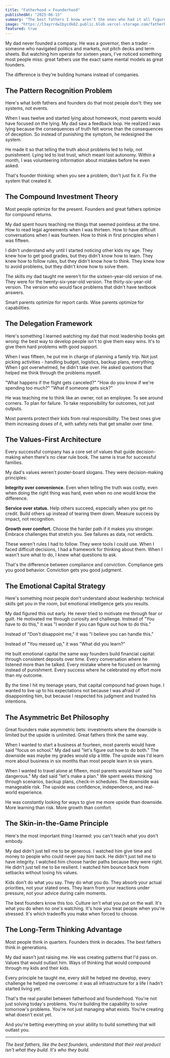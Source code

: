 ```yaml
---
title: "Fatherhood = Founderhood"
publishedAt: "2025-06-15"
summary: "The best fathers I know aren't the ones who had it all figured out. They're the ones who built something from nothing, made hard decisions, and took responsibility for the outcome."
image: "https://l3ayrrdw1bycdk82.public.blob.vercel-storage.com/fatherhoodghibli-Tv9wYj4TQEAa15Lh8EQaOups2sbsyj"
featured: true
---
```

My dad never founded a company. He was a governor, then a trader - someone who navigated politics and markets, not pitch decks and term sheets. But watching him operate for sixteen years, I've noticed something most people miss: great fathers use the exact same mental models as great founders.

The difference is they're building humans instead of companies.

## The Pattern Recognition Problem

Here's what both fathers and founders do that most people don't: they see systems, not events.

When I was twelve and started lying about homework, most parents would have focused on the lying. My dad saw a feedback loop. He realized I was lying because the consequences of truth felt worse than the consequences of deception. So instead of punishing the symptom, he redesigned the system.

He made it so that telling the truth about problems led to help, not punishment. Lying led to lost trust, which meant lost autonomy. Within a month, I was volunteering information about mistakes before he even asked.

That's founder thinking: when you see a problem, don't just fix it. Fix the system that created it.

## The Compound Investment Theory

Most people optimize for the present. Founders and great fathers optimize for compound returns.

My dad spent hours teaching me things that seemed pointless at the time. How to read legal agreements when I was thirteen. How to have difficult conversations when I was fourteen. How to think in first principles when I was fifteen.

I didn't understand why until I started noticing other kids my age. They knew how to get good grades, but they didn't know how to learn. They knew how to follow rules, but they didn't know how to think. They knew how to avoid problems, but they didn't know how to solve them.

The skills my dad taught me weren't for the sixteen-year-old version of me. They were for the twenty-six-year-old version. The thirty-six-year-old version. The version who would face problems that didn't have textbook answers.

Smart parents optimize for report cards. Wise parents optimize for capabilities.

## The Delegation Framework

Here's something I learned watching my dad that most leadership books get wrong: the best way to develop people isn't to give them easy wins. It's to give them hard problems with good support.

When I was fifteen, he put me in charge of planning a family trip. Not just picking activities - handling budget, logistics, backup plans, everything. When I got overwhelmed, he didn't take over. He asked questions that helped me think through the problems myself.

"What happens if the flight gets canceled?"
"How do you know if we're spending too much?"
"What if someone gets sick?"

He was teaching me to think like an owner, not an employee. To see around corners. To plan for failure. To take responsibility for outcomes, not just outputs.

Most parents protect their kids from real responsibility. The best ones give them increasing doses of it, with safety nets that get smaller over time.

## The Values-First Architecture

Every successful company has a core set of values that guide decision-making when there's no clear rule book. The same is true for successful families.

My dad's values weren't poster-board slogans. They were decision-making principles:

**Integrity over convenience.** Even when telling the truth was costly, even when doing the right thing was hard, even when no one would know the difference.

**Service over status.** Help others succeed, especially when you get no credit. Build others up instead of tearing them down. Measure success by impact, not recognition.

**Growth over comfort.** Choose the harder path if it makes you stronger. Embrace challenges that stretch you. See failures as data, not verdicts.

These weren't rules I had to follow. They were tools I could use. When I faced difficult decisions, I had a framework for thinking about them. When I wasn't sure what to do, I knew what questions to ask.

That's the difference between compliance and conviction. Compliance gets you good behavior. Conviction gets you good judgment.

## The Emotional Capital Strategy

Here's something most people don't understand about leadership: technical skills get you in the room, but emotional intelligence gets you results.

My dad figured this out early. He never tried to motivate me through fear or guilt. He motivated me through curiosity and challenge. Instead of "You have to do this," it was "I wonder if you can figure out how to do this."

Instead of "Don't disappoint me," it was "I believe you can handle this."

Instead of "You messed up," it was "What did you learn?"

He built emotional capital the same way founders build financial capital: through consistent deposits over time. Every conversation where he listened more than he talked. Every mistake where he focused on learning instead of punishment. Every success where he celebrated my effort more than my outcome.

By the time I hit my teenage years, that capital compound had grown huge. I wanted to live up to his expectations not because I was afraid of disappointing him, but because I respected his judgment and trusted his intentions.

## The Asymmetric Bet Philosophy

Great founders make asymmetric bets: investments where the downside is limited but the upside is unlimited. Great fathers think the same way.

When I wanted to start a business at fourteen, most parents would have said "focus on school." My dad said "let's figure out how to do both." The downside was maybe my grades would slip a little. The upside was I'd learn more about business in six months than most people learn in six years.

When I wanted to travel alone at fifteen, most parents would have said "too dangerous." My dad said "let's make a plan." We spent weeks thinking through scenarios, backup plans, check-in schedules. The downside was manageable risk. The upside was confidence, independence, and real-world experience.

He was constantly looking for ways to give me more upside than downside. More learning than risk. More growth than comfort.

## The Skin-in-the-Game Principle

Here's the most important thing I learned: you can't teach what you don't embody.

My dad didn't just tell me to be generous. I watched him give time and money to people who could never pay him back. He didn't just tell me to have integrity. I watched him choose harder paths because they were right. He didn't just tell me to be resilient. I watched him bounce back from setbacks without losing his values.

Kids don't do what you say. They do what you do. They absorb your actual priorities, not your stated ones. They learn from your reactions under pressure, not your advice during calm moments.

The best founders know this too. Culture isn't what you put on the wall. It's what you do when no one's watching. It's how you treat people when you're stressed. It's which tradeoffs you make when forced to choose.

## The Long-Term Thinking Advantage

Most people think in quarters. Founders think in decades. The best fathers think in generations.

My dad wasn't just raising me. He was creating patterns that I'd pass on. Values that would outlast him. Ways of thinking that would compound through my kids and their kids.

Every principle he taught me, every skill he helped me develop, every challenge he helped me overcome: it was all infrastructure for a life I hadn't started living yet.

That's the real parallel between fatherhood and founderhood. You're not just solving today's problems. You're building the capability to solve tomorrow's problems. You're not just managing what exists. You're creating what doesn't exist yet.

And you're betting everything on your ability to build something that will outlast you.

---

*The best fathers, like the best founders, understand that their real product isn't what they build. It's who they build.*